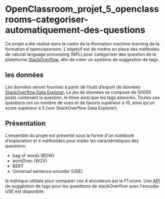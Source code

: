 #  OpenClassroom_projet_5_openclassrooms-categoriser-automatiquement-des-questions

Ce projet a été réalisé dans le cadre de la fformation machine learning de la formation d'openclassroom.
L'objetcif est de mettre en place des méthodes de natural language processing (NPL) pour catégoriser des question de la plateforme [StackOverflow](https://stackoverflow.com/), afin de créer un système de suggestion de tags.
## les données
Les données seront fournies à partir de l’outil d’export de données  [StackOverflow Data Explorer](https://data.stackexchange.com/stackoverflow/query/new). Le jeu de données se compose de 50000 posts contenant la question, le titree ainsi que les tags associés. Toutes ces questions ont un nombre de vues et de favoris supérieur à 10, ainsi qu'un score supérieur à 5 (voir StackOverflow Data Explorer).
## Présentation
L'ensemble du projet est présenté sous la forme d'un notebook d'exploration et 4 méthoddes pour traiter les caractéristiques des questions:
 - bag of words (BOW)
 -  word2vec (W2V)
 - BERT
 -  Universal sentence encoder (USE)
 
la métrique utilisée pour comparer ces 4 encodeurs est la F1 score.
 Une [API](https://github.com/thomasnicolazo/webapp_Stackoverflow_Question_Classification) de suggéstion de tags pour les questtions de stackOverflow avec l'encoder USE est disponible.
 
